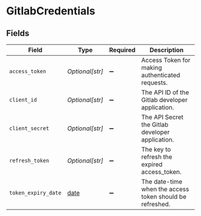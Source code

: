# GitlabCredentials


## Fields

| Field                                                                | Type                                                                 | Required                                                             | Description                                                          |
| -------------------------------------------------------------------- | -------------------------------------------------------------------- | -------------------------------------------------------------------- | -------------------------------------------------------------------- |
| `access_token`                                                       | *Optional[str]*                                                      | :heavy_minus_sign:                                                   | Access Token for making authenticated requests.                      |
| `client_id`                                                          | *Optional[str]*                                                      | :heavy_minus_sign:                                                   | The API ID of the Gitlab developer application.                      |
| `client_secret`                                                      | *Optional[str]*                                                      | :heavy_minus_sign:                                                   | The API Secret the Gitlab developer application.                     |
| `refresh_token`                                                      | *Optional[str]*                                                      | :heavy_minus_sign:                                                   | The key to refresh the expired access_token.                         |
| `token_expiry_date`                                                  | [date](https://docs.python.org/3/library/datetime.html#date-objects) | :heavy_minus_sign:                                                   | The date-time when the access token should be refreshed.             |